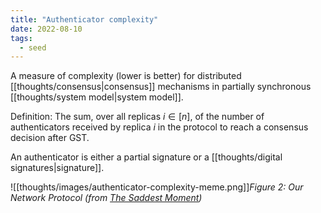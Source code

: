 ```yaml
---
title: "Authenticator complexity"
date: 2022-08-10
tags:
  - seed
---
```


A measure of complexity (lower is better) for distributed [[thoughts/consensus|consensus]] mechanisms in partially synchronous [[thoughts/system model|system model]].

Definition: The sum, over all replicas $i \in [ n ]$, of the number of authenticators received by replica $i$ in the protocol to reach a consensus decision after GST.

An authenticator is either a partial signature or a [[thoughts/digital signatures|signature]].

![[thoughts/images/authenticator-complexity-meme.png]]_Figure 2: Our Network Protocol (from [The Saddest Moment](https://scholar.harvard.edu/files/mickens/files/thesaddestmoment.pdf))_
